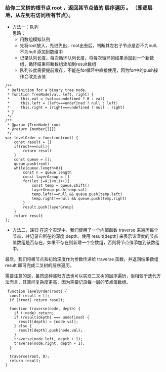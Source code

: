 ### 给你二叉树的根节点 root ，返回其节点值的 层序遍历 。 （即逐层地，从左到右访问所有节点）。

- 方法一：队列  
思路：
  -  用数组模拟队列
  -  先将root放入，先进先出，root出去后，判断其左右子节点是否不为null，不为null 添加到数组中
  -  记录队列长度，每次循环队列长度，将每次循环的结果添加到一个新数组，循环结束将新数组添加到result数组
  -  队列长度需要提前缓存，不能在for循环中直接使用，因为for中的push操作会改变该值

```
/**
 * Definition for a binary tree node.
 * function TreeNode(val, left, right) {
 *     this.val = (val===undefined ? 0 : val)
 *     this.left = (left===undefined ? null : left)
 *     this.right = (right===undefined ? null : right)
 * }
 */
/**
 * @param {TreeNode} root
 * @return {number[][]}
 */
var levelOrder = function(root) {
    const result = []
    if(root===null){
        return result
    }
    const queue = [];
    queue.push(root)
    while(queue.length>0){
        const n = queue.length
        const layerGroup = []
        for(let i=0;i<n;i++){
            const temp = queue.shift()
            layerGroup.push(temp.val)
            temp.left!==null && queue.push(temp.left)
            temp.right!==null && queue.push(temp.right)
        }
        result.push(layerGroup)
    }
    return result
};
```

- 方法二，递归
在这个实现中，我们使用了一个内部函数 traverse 来遍历每个节点，并记录它所在的深度 depth。使用 result[depth] 来表示该深度的节点值数组是否存在，如果不存在则新建一个空数组，否则将节点值添加到该数组中。  

最后，我们将根节点和初始深度作为参数传递给 traverse 函数，并返回结果数组 result 即可完成二叉树的层序遍历。  

需要注意的是，虽然这种递归方法也可以实现二叉树的层序遍历，但相较于迭代方法而言，其空间复杂度更高，因为需要记录每一层的节点值数组。  

```
 function levelOrder(root) {
  const result = [];
  if (!root) return result;
  
  function traverse(node, depth) {
    if (!node) return;
    if (result[depth] === undefined) {
      result[depth] = [node.val];
    } else {
      result[depth].push(node.val);
    }
    traverse(node.left, depth + 1);
    traverse(node.right, depth + 1);
  }

  traverse(root, 0);
  return result;
}
```